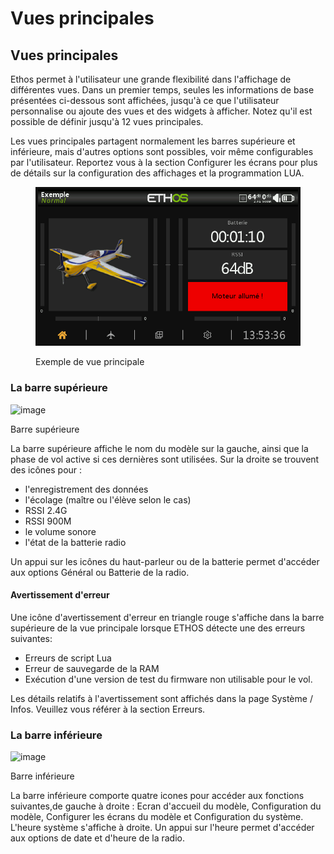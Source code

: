 # Vues principales

## Vues principales

Ethos permet à l'utilisateur une grande flexibilité dans l'affichage de différentes vues. Dans un premier temps, seules les informations de base présentées ci-dessous sont affichées, jusqu'à ce que l'utilisateur personnalise ou ajoute des vues et des widgets à afficher. Notez qu'il est possible de définir jusqu'à 12 vues principales.

Les vues principales partagent normalement les barres supérieure et inférieure, mais d'autres options sont possibles, voir même configurables par l'utilisateur. Reportez vous à la section Configurer les écrans pour plus de détails sur la configuration des affichages et la programmation LUA.

<figure><img src=".gitbook/assets/mainviews1.png" alt=""><figcaption><p>Exemple de vue principale</p></figcaption></figure>

### &#x20;La barre supérieure

![image](https://github.com/user-attachments/assets/ad0ca0d6-8fd5-4f75-8149-870fcbe58ef6)<figcaption><p>Barre supérieure</p></figcaption>

La barre supérieure affiche le nom du modèle sur la gauche, ainsi que la phase de vol active si ces dernières sont utilisées. Sur la droite se trouvent des icônes pour :

* l'enregistrement des données
* l'écolage (maître ou l'élève selon le cas)
* RSSI 2.4G 
* RSSI 900M
* le volume sonore
* l'état de la batterie radio

Un appui sur les icônes du haut-parleur ou de la batterie permet d'accéder aux options Général ou Batterie de la radio.

#### &#x20;Avertissement d'erreur
Une icône d'avertissement d'erreur en triangle rouge s'affiche dans la barre supérieure de la vue principale lorsque ETHOS détecte une des erreurs suivantes:

* Erreurs de script Lua
* Erreur de sauvegarde de la RAM
* Exécution d'une version de test du firmware non utilisable pour le vol.
  
Les détails relatifs à l'avertissement sont affichés dans la page Système / Infos. Veuillez vous référer à la  section Erreurs.

### &#x20;La barre inférieure

![image](https://github.com/user-attachments/assets/7984970d-4c06-44cd-aeb4-c4bb824e04e5)<figcaption><p>Barre inférieure</p></figcaption>


La barre inférieure comporte quatre icones pour accéder aux fonctions suivantes,de gauche à droite : Ecran d'accueil du modèle, Configuration du modèle, Configurer les écrans du modèle et Configuration du système. 
L'heure système s'affiche à droite. Un appui sur l'heure permet d'accéder aux options de date et d'heure de la radio. 

